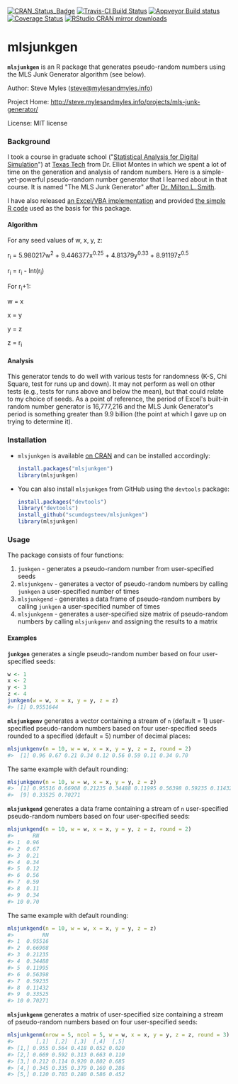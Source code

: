 <!-- README.md is generated from README.Rmd. Please edit that file -->
[![CRAN\_Status\_Badge](http://www.r-pkg.org/badges/version/mlsjunkgen)](http://cran.r-project.org/package=mlsjunkgen) [![Travis-CI Build Status](https://travis-ci.org/scumdogsteev/mlsjunkgen.svg?branch=master)](https://travis-ci.org/scumdogsteev/mlsjunkgen) [![Appveyor Build status](https://ci.appveyor.com/api/projects/status/v083txy50uqi8t3e?svg=true)](https://ci.appveyor.com/project/scumdogsteev/mlsjunkgen) [![Coverage Status](https://img.shields.io/coveralls/scumdogsteev/mlsjunkgen.svg)](https://coveralls.io/r/mlsjunkgen/mlsjunkgen?branch=master) [![RStudio CRAN mirror downloads](http://cranlogs.r-pkg.org/badges/grand-total/mlsjunkgen)](http://cran.rstudio.com/web/packages/mlsjunkgen/index.html)

mlsjunkgen
==========

**`mlsjunkgen`** is an R package that generates pseudo-random numbers using the MLS Junk Generator algorithm (see below).

Author: Steve Myles (<steve@mylesandmyles.info>)

Project Home: <http://steve.mylesandmyles.info/projects/mls-junk-generator/>

License: MIT license

### Background

I took a course in graduate school ("[Statistical Analysis for Digital Simulation](http://www.depts.ttu.edu/officialpublications/courses/ie.php#ie_5000)") at [Texas Tech](http://www.ttu.edu/) from Dr. Elliot Montes in which we spent a lot of time on the generation and analysis of random numbers. Here is a simple-yet-powerful pseudo-random number generator that I learned about in that course. It is named "The MLS Junk Generator" after [Dr. Milton L. Smith](http://www.depts.ttu.edu/ieweb/faculty/faculty.php?name=Milton%20Smith).

I have also released [an Excel/VBA implementation](https://github.com/scumdogsteev/mls-junk-generator) and provided [the simple R code](https://github.com/scumdogsteev/mls-junk-generatR) used as the basis for this package.

#### Algorithm

For any seed values of w, x, y, z:

r<sub>i</sub> = 5.980217w<sup>2</sup> + 9.446377x<sup>0.25</sup> + 4.81379y<sup>0.33</sup> + 8.91197z<sup>0.5</sup>

r<sub>i</sub> = r<sub>i</sub> - Int(r<sub>i</sub>)

For r<sub>i</sub>+1:

w = x

x = y

y = z

z = r<sub>i</sub>

#### Analysis

This generator tends to do well with various tests for randomness (K-S, Chi Square, test for runs up and down). It may not perform as well on other tests (e.g., tests for runs above and below the mean), but that could relate to my choice of seeds. As a point of reference, the period of Excel's built-in random number generator is 16,777,216 and the MLS Junk Generator's period is something greater than 9.9 billion (the point at which I gave up on trying to determine it).

### Installation

-   `mlsjunkgen` is available [on CRAN](http://cran.r-project.org/web/packages/mlsjunkgen/index.html) and can be installed accordingly:

    ``` r
    install.packages("mlsjunkgen")
    library(mlsjunkgen)
    ```

-   You can also install `mlsjunkgen` from GitHub using the `devtools` package:

    ``` r
    install.packages("devtools")
    library("devtools")
    install_github("scumdogsteev/mlsjunkgen")
    library(mlsjunkgen)
    ```

### Usage

The package consists of four functions:

1.  `junkgen` - generates a pseudo-random number from user-specified seeds
2.  `mlsjunkgenv` - generates a vector of pseudo-random numbers by calling `junkgen` a user-specified number of times
3.  `mlsjunkgend` - generates a data frame of pseudo-random numbers by calling `junkgen` a user-specified number of times
4.  `mlsjunkgenm` - generates a user-specified size matrix of pseudo-random numbers by calling `mlsjunkgenv` and assigning the results to a matrix

#### Examples

**`junkgen`** generates a single pseudo-random number based on four user-specified seeds:

``` r
w <- 1
x <- 2
y <- 3
z <- 4
junkgen(w = w, x = x, y = y, z = z)
#> [1] 0.9551644
```

**`mlsjunkgenv`** generates a vector containing a stream of `n` (default = 1) user-specified pseudo-random numbers based on four user-specified seeds rounded to a specified (default = 5) number of decimal places:

``` r
mlsjunkgenv(n = 10, w = w, x = x, y = y, z = z, round = 2)
#>  [1] 0.96 0.67 0.21 0.34 0.12 0.56 0.59 0.11 0.34 0.70
```

The same example with default rounding:

``` r
mlsjunkgenv(n = 10, w = w, x = x, y = y, z = z)
#>  [1] 0.95516 0.66908 0.21235 0.34488 0.11995 0.56398 0.59235 0.11432
#>  [9] 0.33525 0.70271
```

**`mlsjunkgend`** generates a data frame containing a stream of `n` user-specified pseudo-random numbers based on four user-specified seeds:

``` r
mlsjunkgend(n = 10, w = w, x = x, y = y, z = z, round = 2)
#>      RN
#> 1  0.96
#> 2  0.67
#> 3  0.21
#> 4  0.34
#> 5  0.12
#> 6  0.56
#> 7  0.59
#> 8  0.11
#> 9  0.34
#> 10 0.70
```

The same example with default rounding:

``` r
mlsjunkgend(n = 10, w = w, x = x, y = y, z = z)
#>         RN
#> 1  0.95516
#> 2  0.66908
#> 3  0.21235
#> 4  0.34488
#> 5  0.11995
#> 6  0.56398
#> 7  0.59235
#> 8  0.11432
#> 9  0.33525
#> 10 0.70271
```

**`mlsjunkgenm`** generates a matrix of user-specified size containing a stream of pseudo-random numbers based on four user-specified seeds:

``` r
mlsjunkgenm(nrow = 5, ncol = 5, w = w, x = x, y = y, z = z, round = 3)
#>       [,1]  [,2]  [,3]  [,4]  [,5]
#> [1,] 0.955 0.564 0.418 0.052 0.020
#> [2,] 0.669 0.592 0.313 0.663 0.110
#> [3,] 0.212 0.114 0.920 0.802 0.685
#> [4,] 0.345 0.335 0.379 0.160 0.286
#> [5,] 0.120 0.703 0.280 0.586 0.452
```
